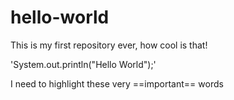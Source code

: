 # hello-world
This is my first repository ever, how cool is that!

'System.out.println("Hello World");'

I need to highlight these very ==important== words
